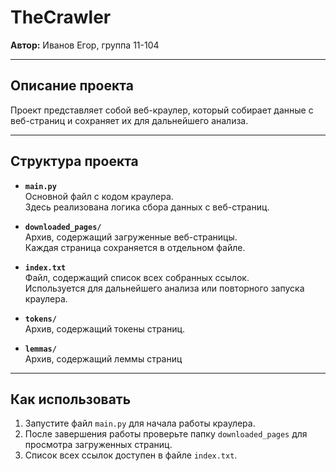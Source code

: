 # TheCrawler

**Автор:** Иванов Егор, группа 11-104  

---

## Описание проекта

Проект представляет собой веб-краулер, который собирает данные с веб-страниц и сохраняет их для дальнейшего анализа.

---

## Структура проекта

- **`main.py`**  
  Основной файл с кодом краулера.  
  Здесь реализована логика сбора данных с веб-страниц.

- **`downloaded_pages/`**  
  Архив, содержащий загруженные веб-страницы.  
  Каждая страница сохраняется в отдельном файле.

- **`index.txt`**  
  Файл, содержащий список всех собранных ссылок.  
  Используется для дальнейшего анализа или повторного запуска краулера.

- **`tokens/`**  
  Архив, содержащий токены страниц.

- **`lemmas/`**  
  Архив, содержащий леммы страниц


---

## Как использовать

1. Запустите файл `main.py` для начала работы краулера.
2. После завершения работы проверьте папку `downloaded_pages` для просмотра загруженных страниц.
3. Список всех ссылок доступен в файле `index.txt`.
